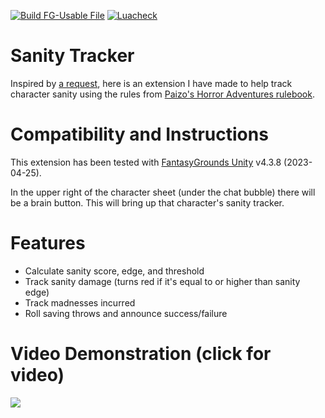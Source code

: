 [![Build FG-Usable File](https://github.com/bmos/FG-PFRPG-Sanity-Tracker/actions/workflows/create-ext.yml/badge.svg)](https://github.com/bmos/FG-PFRPG-Sanity-Tracker/actions/workflows/create-ext.yml) [![Luacheck](https://github.com/bmos/FG-PFRPG-Sanity-Tracker/actions/workflows/luacheck.yml/badge.svg)](https://github.com/bmos/FG-PFRPG-Sanity-Tracker/actions/workflows/luacheck.yml)

# Sanity Tracker
Inspired by [a request](https://svn.fantasygrounds.com/forums/showthread.php?59500-PFRPG-Live-Hitpoints-from-Constitution-Extension&p=525035&viewfull=1#post525035), here is an extension I have made to help track character sanity using the rules from [Paizo's Horror Adventures rulebook](https://paizo.com/products/btpy9n5a/discuss&page=10?Pathfinder-Roleplaying-Game-Horror-Adventures).

# Compatibility and Instructions
This extension has been tested with [FantasyGrounds Unity](https://www.fantasygrounds.com/home/FantasyGroundsUnity.php) v4.3.8 (2023-04-25).

In the upper right of the character sheet (under the chat bubble) there will be a brain button. This will bring up that character's sanity tracker.

# Features
* Calculate sanity score, edge, and threshold
* Track sanity damage (turns red if it's equal to or higher than sanity edge)
* Track madnesses incurred
* Roll saving throws and announce success/failure

# Video Demonstration (click for video)
[<img src="https://i.ytimg.com/vi_webp/uuY4c72XhwI/hqdefault.webp">](https://youtu.be/uuY4c72XhwI)
